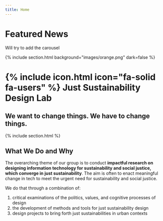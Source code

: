 ```yaml
---
title: Home
---
```


# Featured News

Will try to add the carousel 

{% include section.html background="images/orange.png" dark=false %}

# {% include icon.html icon="fa-solid fa-users" %} Just Sustainability Design Lab 
## We want to change things. We have to change things.

{% include section.html %}

## What We Do and Why

The overarching theme of our group is to conduct  **impactful research on designing information technology for sustainability and social justice, which converge in just sustainability**. The aim is often to enact meaningful change in tech to meet the urgent need for sustainability and social justice. 

We do that through a combination of:
1. critical examinations of the politics, values, and cognitive processes of design
2. the development of methods and tools for just sustainability design 
3. design projects to bring forth just sustainabilities in urban contexts

